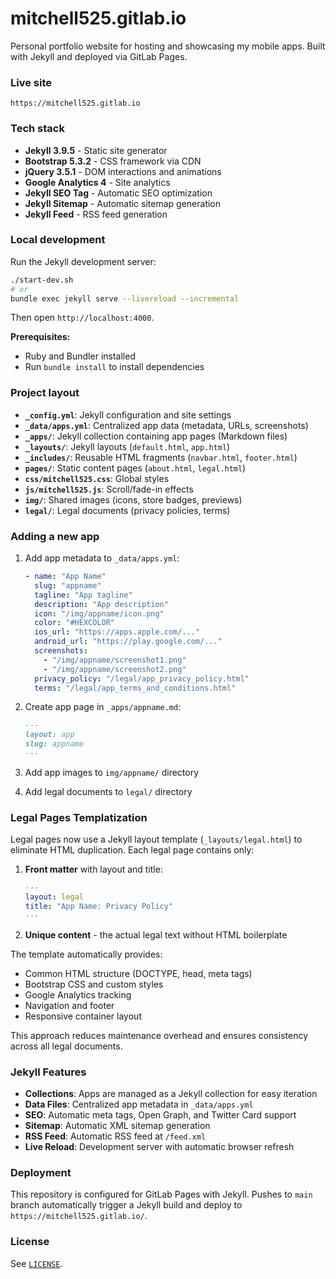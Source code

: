 # mitchell525.gitlab.io

Personal portfolio website for hosting and showcasing my mobile apps. Built with Jekyll and deployed via GitLab Pages.

### Live site
`https://mitchell525.gitlab.io`

### Tech stack
- **Jekyll 3.9.5** - Static site generator
- **Bootstrap 5.3.2** - CSS framework via CDN
- **jQuery 3.5.1** - DOM interactions and animations
- **Google Analytics 4** - Site analytics
- **Jekyll SEO Tag** - Automatic SEO optimization
- **Jekyll Sitemap** - Automatic sitemap generation
- **Jekyll Feed** - RSS feed generation

### Local development
Run the Jekyll development server:

```bash
./start-dev.sh
# or
bundle exec jekyll serve --livereload --incremental
```

Then open `http://localhost:4000`.

**Prerequisites:**
- Ruby and Bundler installed
- Run `bundle install` to install dependencies

### Project layout
- **`_config.yml`**: Jekyll configuration and site settings
- **`_data/apps.yml`**: Centralized app data (metadata, URLs, screenshots)
- **`_apps/`**: Jekyll collection containing app pages (Markdown files)
- **`_layouts/`**: Jekyll layouts (`default.html`, `app.html`)
- **`_includes/`**: Reusable HTML fragments (`navbar.html`, `footer.html`)
- **`pages/`**: Static content pages (`about.html`, `legal.html`)
- **`css/mitchell525.css`**: Global styles
- **`js/mitchell525.js`**: Scroll/fade-in effects
- **`img/`**: Shared images (icons, store badges, previews)
- **`legal/`**: Legal documents (privacy policies, terms)

### Adding a new app
1. Add app metadata to `_data/apps.yml`:
   ```yaml
   - name: "App Name"
     slug: "appname"
     tagline: "App tagline"
     description: "App description"
     icon: "/img/appname/icon.png"
     color: "#HEXCOLOR"
     ios_url: "https://apps.apple.com/..."
     android_url: "https://play.google.com/..."
     screenshots:
       - "/img/appname/screenshot1.png"
       - "/img/appname/screenshot2.png"
     privacy_policy: "/legal/app_privacy_policy.html"
     terms: "/legal/app_terms_and_conditions.html"
   ```

2. Create app page in `_apps/appname.md`:
   ```markdown
   ---
   layout: app
   slug: appname
   ---
   ```

3. Add app images to `img/appname/` directory
4. Add legal documents to `legal/` directory

### Legal Pages Templatization
Legal pages now use a Jekyll layout template (`_layouts/legal.html`) to eliminate HTML duplication. Each legal page contains only:

1. **Front matter** with layout and title:
   ```yaml
   ---
   layout: legal
   title: "App Name: Privacy Policy"
   ---
   ```

2. **Unique content** - the actual legal text without HTML boilerplate

The template automatically provides:
- Common HTML structure (DOCTYPE, head, meta tags)
- Bootstrap CSS and custom styles
- Google Analytics tracking
- Navigation and footer
- Responsive container layout

This approach reduces maintenance overhead and ensures consistency across all legal documents.

### Jekyll Features
- **Collections**: Apps are managed as a Jekyll collection for easy iteration
- **Data Files**: Centralized app metadata in `_data/apps.yml`
- **SEO**: Automatic meta tags, Open Graph, and Twitter Card support
- **Sitemap**: Automatic XML sitemap generation
- **RSS Feed**: Automatic RSS feed at `/feed.xml`
- **Live Reload**: Development server with automatic browser refresh

### Deployment
This repository is configured for GitLab Pages with Jekyll. Pushes to `main` branch automatically trigger a Jekyll build and deploy to `https://mitchell525.gitlab.io/`.

### License
See [`LICENSE`](./LICENSE).
